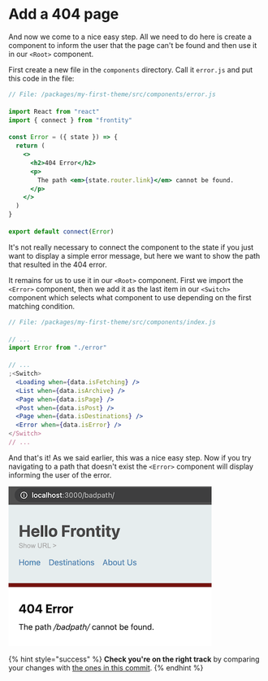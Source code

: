# Add a 404 page

And now we come to a nice easy step. All we need to do here is create a component to inform the user that the page can't be found and then use it in our `<Root>` component.

First create a new file in the `components` directory. Call it `error.js` and put this code in the file:

```jsx
// File: /packages/my-first-theme/src/components/error.js

import React from "react"
import { connect } from "frontity"

const Error = ({ state }) => {
  return (
    <>
      <h2>404 Error</h2>
      <p>
        The path <em>{state.router.link}</em> cannot be found.
      </p>
    </>
  )
}

export default connect(Error)
```

It's not really necessary to connect the component to the state if you just want to display a simple error message, but here we want to show the path that resulted in the 404 error.

It remains for us to use it in our `<Root>` component. First we import the `<Error>` component, then we add it as the last item in our `<Switch>` component which selects what component to use depending on the first matching condition.

```jsx
// File: /packages/my-first-theme/src/components/index.js

// ...
import Error from "./error"

// ...
;<Switch>
  <Loading when={data.isFetching} />
  <List when={data.isArchive} />
  <Page when={data.isPage} />
  <Post when={data.isPost} />
  <Page when={data.isDestinations} />
  <Error when={data.isError} />
</Switch>
// ...
```

And that's it! As we said earlier, this was a nice easy step. Now if you try navigating to a path that doesn't exist the `<Error>` component will display informing the user of the error.

<p>
  <img alt="Frontity in the browser" src="../assets/part7img2.png" width="400">
</p>

{% hint style="success" %}
**Check you're on the right track** by comparing your changes with [the ones in this commit](https://github.com/frontity-demos/tutorial-hello-frontity/commit/34e875c1baa77881b1430511eec8096b3a394bbf).
{% endhint %}

